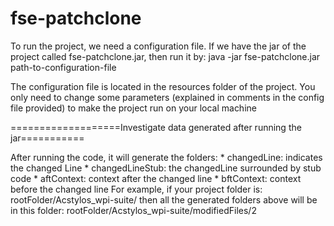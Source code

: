 # fse-patchclone
To run the project, we need a configuration file.
If we have the jar of the project called fse-patchclone.jar, then run it by:
java -jar fse-patchclone.jar path-to-configuration-file

The configuration file is located in the resources folder of the project.
You only need to change some parameters (explained in comments in the config file
provided) to make the project run on your local machine

===================Investigate data generated after running the jar===========

After running the code, it will generate the folders: 
        * changedLine: indicates the changed Line
        * changedLineStub: the changedLine surrounded by stub code
        * aftContext: context after the changed line
        * bftContext: context before the changed line
For example, if your project folder is: rootFolder/Acstylos_wpi-suite/
then all the generated folders above will be in this folder: rootFolder/Acstylos_wpi-suite/modifiedFiles/2

        

